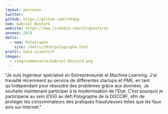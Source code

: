 ```yaml
---
layout: personne
twitter: 
github: https://github.com/retdop
nom: Gabriel Bastard
website: https://www.linkedin.com/in/gbastard/
annees: 2019
defis: 
  - nom: PolyGraphe
    site: /defis/2019/polygraphe.html
profil: Data scientist
images:
  - /img/communaute/Gabriel-Bastard.png
---
```


"Je suis ingénieur spécialisé en Entrepreneuriat et Machine Learning. J'ai travaillé récemment au service de différentes startups et PME, en tant qu’indépendant pour résoudre des problèmes grâce aux données. Je souhaite maintenant participer à la modernisation de l’Etat. C’est pourquoi je participerai au sein d'EIG au défi Polygraphe de la DGCCRF, afin de protéger les consommateurs des pratiques frauduleuses telles que les faux avis sur internet."
